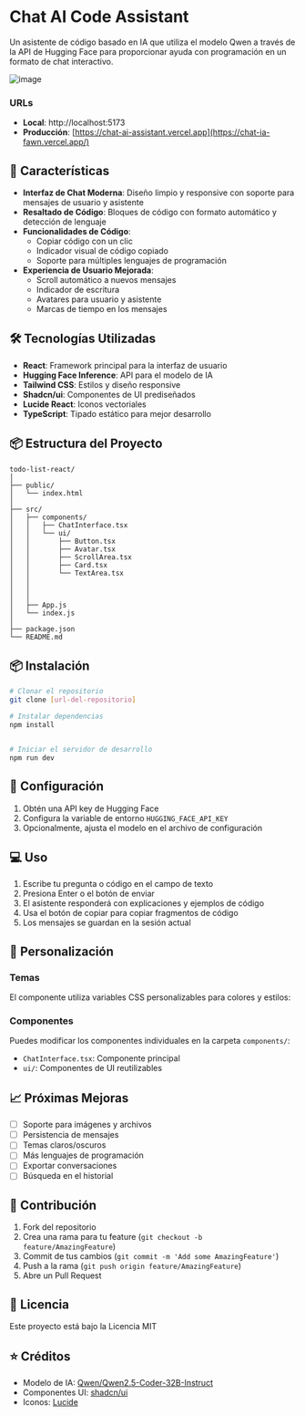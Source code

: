 # Chat AI Code Assistant

Un asistente de código basado en IA que utiliza el modelo Qwen a través de la API de Hugging Face para proporcionar ayuda con programación en un formato de chat interactivo.

![image](https://github.com/user-attachments/assets/2fca9695-7b9f-47e4-9a34-49ea5a31ea87)


### URLs
- **Local**: http://localhost:5173
- **Producción**: [https://chat-ai-assistant.vercel.app](https://chat-ia-fawn.vercel.app/)

## 🚀 Características

- **Interfaz de Chat Moderna**: Diseño limpio y responsive con soporte para mensajes de usuario y asistente
- **Resaltado de Código**: Bloques de código con formato automático y detección de lenguaje
- **Funcionalidades de Código**:
    - Copiar código con un clic
    - Indicador visual de código copiado
    - Soporte para múltiples lenguajes de programación
- **Experiencia de Usuario Mejorada**:
    - Scroll automático a nuevos mensajes
    - Indicador de escritura
    - Avatares para usuario y asistente
    - Marcas de tiempo en los mensajes

## 🛠️ Tecnologías Utilizadas

- **React**: Framework principal para la interfaz de usuario
- **Hugging Face Inference**: API para el modelo de IA
- **Tailwind CSS**: Estilos y diseño responsive
- **Shadcn/ui**: Componentes de UI prediseñados
- **Lucide React**: Iconos vectoriales
- **TypeScript**: Tipado estático para mejor desarrollo

## 📦 Estructura del Proyecto

```
todo-list-react/
│
├── public/
│   └── index.html
│
├── src/
│   ├── components/
│   │   ├── ChatInterface.tsx
│   │   └── ui/
│   │       ├── Button.tsx
│   │       ├── Avatar.tsx
│   │       ├── ScrollArea.tsx
│   │       ├── Card.tsx
│   │       └── TextArea.tsx
│   │   
│   │
│   │
│   ├── App.js
│   └── index.js
│
├── package.json
└── README.md
```

## 📦 Instalación

```bash
# Clonar el repositorio
git clone [url-del-repositorio]

# Instalar dependencias
npm install


# Iniciar el servidor de desarrollo
npm run dev
```

## 🔧 Configuración

1. Obtén una API key de Hugging Face
2. Configura la variable de entorno `HUGGING_FACE_API_KEY`
3. Opcionalmente, ajusta el modelo en el archivo de configuración

## 💻 Uso

1. Escribe tu pregunta o código en el campo de texto
2. Presiona Enter o el botón de enviar
3. El asistente responderá con explicaciones y ejemplos de código
4. Usa el botón de copiar para copiar fragmentos de código
5. Los mensajes se guardan en la sesión actual

## 🎨 Personalización

### Temas
El componente utiliza variables CSS personalizables para colores y estilos:


### Componentes
Puedes modificar los componentes individuales en la carpeta `components/`:
- `ChatInterface.tsx`: Componente principal
- `ui/`: Componentes de UI reutilizables

## 📈 Próximas Mejoras

- [ ] Soporte para imágenes y archivos
- [ ] Persistencia de mensajes
- [ ] Temas claros/oscuros
- [ ] Más lenguajes de programación
- [ ] Exportar conversaciones
- [ ] Búsqueda en el historial

## 🤝 Contribución

1. Fork del repositorio
2. Crea una rama para tu feature (`git checkout -b feature/AmazingFeature`)
3. Commit de tus cambios (`git commit -m 'Add some AmazingFeature'`)
4. Push a la rama (`git push origin feature/AmazingFeature`)
5. Abre un Pull Request

## 📝 Licencia

Este proyecto está bajo la Licencia MIT 

## ⭐️ Créditos

- Modelo de IA: [Qwen/Qwen2.5-Coder-32B-Instruct](https://huggingface.co/Qwen/Qwen2.5-Coder-32B-Instruct)
- Componentes UI: [shadcn/ui](https://ui.shadcn.com/)
- Iconos: [Lucide](https://lucide.dev/)
